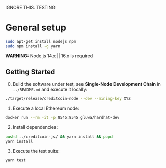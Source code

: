 IGNORE THIS. TESTING

# General setup

```bash
sudo apt-get install nodejs npm
sudo npm install -g yarn
```

**WARNING:** Node.js 14.x || 16.x is required

## Getting Started

0. Build the software under test, see **Single-Node Development Chain** in `../README.md`
   and execute it locally:

```bash
./target/release/creditcoin-node --dev --mining-key XYZ
```

1. Execute a local Ethereum node:

```bash
docker run --rm -it -p 8545:8545 gluwa/hardhat-dev
```

2. Install dependencies:

```bash
pushd ../creditcoin-js/ && yarn install && popd
yarn install
```

3. Execute the test suite:

```bash
yarn test
```
